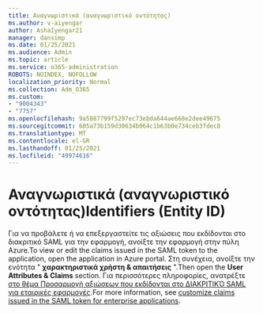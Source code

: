 ```yaml
---
title: Αναγνωριστικά (αναγνωριστικό οντότητας)
ms.author: v-aiyengar
author: AshaIyengar21
manager: dansimp
ms.date: 01/25/2021
ms.audience: Admin
ms.topic: article
ms.service: o365-administration
ROBOTS: NOINDEX, NOFOLLOW
localization_priority: Normal
ms.collection: Adm_O365
ms.custom:
- "9004343"
- "7757"
ms.openlocfilehash: 9a5887799f5297ec73ebda644ae668e2dee49675
ms.sourcegitcommit: 605a73b159d30634b064c1b63b0e734ceb3fdec8
ms.translationtype: MT
ms.contentlocale: el-GR
ms.lasthandoff: 01/25/2021
ms.locfileid: "49974616"
---
```

# <a name="identifiers-entity-id"></a><span data-ttu-id="b91e2-102">Αναγνωριστικά (αναγνωριστικό οντότητας)</span><span class="sxs-lookup"><span data-stu-id="b91e2-102">Identifiers (Entity ID)</span></span>

<span data-ttu-id="b91e2-103">Για να προβάλετε ή να επεξεργαστείτε τις αξιώσεις που εκδίδονται στο διακριτικό SAML για την εφαρμογή, ανοίξτε την εφαρμογή στην πύλη Azure.</span><span class="sxs-lookup"><span data-stu-id="b91e2-103">To view or edit the claims issued in the SAML token to the application, open the application in Azure portal.</span></span> <span data-ttu-id="b91e2-104">Στη συνέχεια, ανοίξτε την ενότητα " **χαρακτηριστικά χρήστη & απαιτήσεις** ".</span><span class="sxs-lookup"><span data-stu-id="b91e2-104">Then open the **User Attributes & Claims** section.</span></span> <span data-ttu-id="b91e2-105">Για περισσότερες πληροφορίες, ανατρέξτε [στο θέμα Προσαρμογή αξιώσεων που εκδίδονται στο ΔΙΑΚΡΙΤΙΚΌ SAML για εταιρικές εφαρμογές](https://docs.microsoft.com/azure/active-directory/develop/active-directory-saml-claims-customization#editing-nameid).</span><span class="sxs-lookup"><span data-stu-id="b91e2-105">For more information, see [customize claims issued in the SAML token for enterprise applications](https://docs.microsoft.com/azure/active-directory/develop/active-directory-saml-claims-customization#editing-nameid).</span></span>